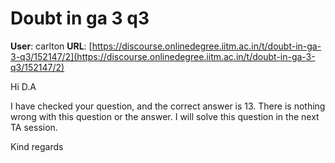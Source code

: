 # Doubt in ga 3 q3

**User**: carlton
**URL**: [https://discourse.onlinedegree.iitm.ac.in/t/doubt-in-ga-3-q3/152147/2](https://discourse.onlinedegree.iitm.ac.in/t/doubt-in-ga-3-q3/152147/2)

Hi D.A

I have checked your question, and the correct answer is 13. There is nothing wrong with this question or the answer. I will solve this question in the next TA session.

Kind regards

